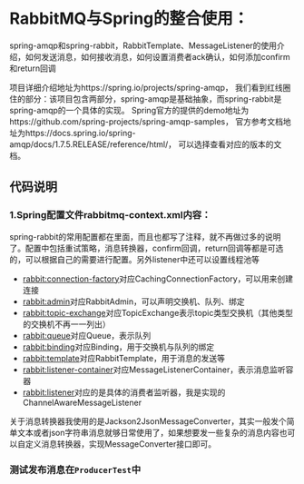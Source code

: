 # RabbitMQ与Spring的整合使用：
spring-amqp和spring-rabbit，RabbitTemplate、MessageListener的使用介绍，如何发送消息，如何接收消息，如何设置消费者ack确认，如何添加confirm和return回调

项目详细介绍地址为https://spring.io/projects/spring-amqp，
我们看到红线圈住的部分：该项目包含两部分，spring-amqp是基础抽象，而spring-rabbit是spring-amqp的一个具体的实现。
Spring官方的提供的demo地址为https://github.com/spring-projects/spring-amqp-samples，
官方参考文档地址为https://docs.spring.io/spring-amqp/docs/1.7.5.RELEASE/reference/html/，
可以选择查看对应的版本的文档。

## 代码说明

### 1.Spring配置文件rabbitmq-context.xml内容：
spring-rabbit的常用配置都在里面，而且也都写了注释，就不再做过多的说明了。配置中包括重试策略，消息转换器，confirm回调，return回调等都是可选的，可以根据自己的需要进行配置。另外listener中还可以设置线程池等
- <rabbit:connection-factory>对应CachingConnectionFactory，可以用来创建连接
- <rabbit:admin>对应RabbitAdmin，可以声明交换机、队列、绑定
- <rabbit:topic-exchange>对应TopicExchange表示topic类型交换机（其他类型的交换机不再一一列出）
- <rabbit:queue>对应Queue，表示队列
- <rabbit:binding>对应Binding，用于交换机与队列的绑定
- <rabbit:template>对应RabbitTemplate，用于消息的发送等
- <rabbit:listener-container>对应MessageListenerContainer，表示消息监听容器
- <rabbit:listener>对应的是具体的消费者监听器，我是实现的ChannelAwareMessageListener

关于消息转换器我使用的是Jackson2JsonMessageConverter，其实一般发个简单文本或者json字符串消息就够日常使用了，如果想要发一些复杂的消息内容也可以自定义消息转换器，实现MessageConverter接口即可。

### 测试发布消息在`ProducerTest`中